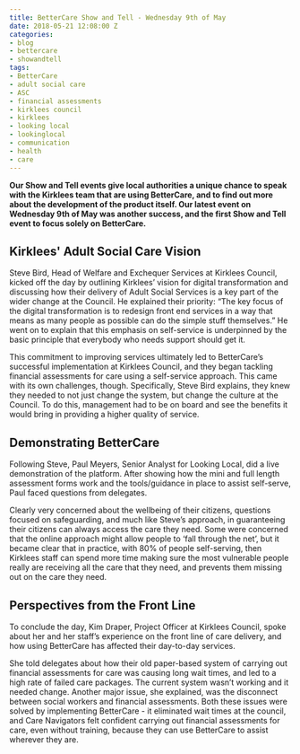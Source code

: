 ```yaml
---
title: BetterCare Show and Tell - Wednesday 9th of May
date: 2018-05-21 12:08:00 Z
categories:
- blog
- bettercare
- showandtell
tags:
- BetterCare
- adult social care
- ASC
- financial assessments
- kirklees council
- kirklees
- looking local
- lookinglocal
- communication
- health
- care
---
```


**Our Show and Tell events give local authorities a unique chance to speak with the Kirklees team that are using BetterCare, and to find out more about the development of the product itself. Our latest event on Wednesday 9th of May was another success, and the first Show and Tell event to focus solely on BetterCare.**

## Kirklees' Adult Social Care Vision

Steve Bird, Head of Welfare and Exchequer Services at Kirklees Council, kicked off the day by outlining Kirklees’ vision for digital transformation and discussing how their delivery of Adult Social Services is a key part of the wider change at the Council. He explained their priority: “The key focus of the digital transformation is to redesign front end services in a way that means as many people as possible can do the simple stuff themselves.” He went on to explain that this emphasis on self-service is underpinned by the basic principle that everybody who needs support should get it.

This commitment to improving services ultimately led to BetterCare’s successful implementation at Kirklees Council, and they began tackling financial assessments for care using a self-service approach. This came with its own challenges, though. Specifically, Steve Bird explains, they knew they needed to not just change the system, but change the culture at the Council. To do this, management had to be on board and see the benefits it would bring in providing a higher quality of service.

## Demonstrating BetterCare

Following Steve, Paul Meyers, Senior Analyst for Looking Local, did a live demonstration of the platform. After showing how the mini and full length assessment forms work and the tools/guidance in place to assist self-serve, Paul faced questions from delegates. 

Clearly very concerned about the wellbeing of their citizens, questions focused on safeguarding, and much like Steve’s approach, in guaranteeing their citizens can always access the care they need. Some were concerned that the online approach might allow people to ‘fall through the net’, but it became clear that in practice, with 80% of people self-serving, then Kirklees staff can spend more time making sure the most vulnerable people really are receiving all the care that they need, and prevents them missing out on the care they need.

## Perspectives from the Front Line


To conclude the day, Kim Draper, Project Officer at Kirklees Council, spoke about her and her staff’s experience on the front line of care delivery, and how using BetterCare has affected their day-to-day services.

She told delegates about how their old paper-based system of carrying out financial assessments for care was causing long wait times, and led to a high rate of failed care packages. The current system wasn’t working and it needed change. Another major issue, she explained, was the disconnect between social workers and financial assessments. Both these issues were solved by implementing BetterCare - it eliminated wait times at the council, and Care Navigators felt confident carrying out financial assessments for care, even without training, because they can use BetterCare to assist wherever they are.


